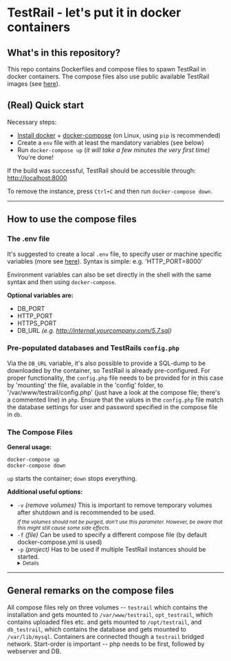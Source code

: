 # TestRail - let's put it in docker containers

## What's in this repository?
This repo contains Dockerfiles and compose files to spawn TestRail in docker containers. 
The compose files also use public available TestRail images (see [here](https://hub.docker.com/u/cbreit)).

## (Real) Quick start

Necessary steps:
  * [Install docker](https://docs.docker.com/install/linux/docker-ce/ubuntu/) +
    [docker-compose](https://docs.docker.com/compose/install/) (on Linux, using `pip` is recommended)
  * Create a `env` file with at least the mandatory variables (see below)
  * Run `docker-compose up` (*it will take a few minutes the very first time)*  
  You're done!  
  
  If the build was successful, TestRail should be accessible through:  
  [http://localhost:8000](http://localhost:8000)

To remove the instance, press `Ctrl+C` and then run `docker-compose down`. 

---

## How to use the compose files

### The .env file
It's suggested to create a local `.env` file, to specify user or machine specific variables 
(more see [here](https://docs.docker.com/compose/env-file/)). Syntax is simple: e.g. 'HTTP_PORT=8000'

Environment variables can also be set directly in the shell with the same syntax and then using  `docker-compose`.

**Optional variables are:**  

  * DB_PORT
  * HTTP_PORT
  * HTTPS_PORT
  * DB_URL
    *(e.g. http://internal.yourcompany.com/5.7.sql)*

### Pre-populated databases and TestRails `config.php`
Via the `DB_URL` variable, it's also possible to provide a SQL-dump to be downloaded by the container, 
so TestRail is already pre-configured.
For proper functionality, the `config.php` file needs to be provided for in this case by 'mounting' the file, 
available in the 'config' folder, to '/var/www/testrail/config.php' (just have a look at the compose file; 
there's a commented line) in `php`.
Ensure that the values in the `config.php` file match the database settings for user and password specified 
in the compose file in `db`.

### The Compose Files

**General usage:**
```
docker-compose up
docker-compose down
```
`up` starts the container; `down` stops everything.

**Additional useful options:**
  - `-v` *(remove volumes)* This is important to remove temporary volumes after shutdown and is recommended to be used.  
         <sub> *If the volumes should not be purged, don't use this parameter. However, be aware that this might 
         still cause some side effects.* </sub>  
  - `-f` *(file)*  Can be used to specify a different compose file (by default docker-compose.yml is used)
  - `-p` *(project)* Has to be used if multiple TestRail instances should be started.  
         <sub>
         <details><summary>Details</summary>   
         Otherwise docker-compose with interact with an already running container.
         The name of the folder docker-compose is started in (in this case 'internal-docker') is used as a 
         project name and is prepended to all spawned containers.
         </details>
         </sub>

----

## General remarks on the compose files
All compose files rely on three volumes -- `testrail` which contains the installation and gets 
mounted to `/var/www/testrail`, `opt_testrail`, which contains uploaded files etc. and gets mounted 
to `/opt/testrail`, and `db_testrail`, which contains the database and gets mounted to `/var/lib/mysql`.
Containers are connected though a `testrail` bridged network.
Start-order is important -- php needs to be first, followed by webserver and DB.



